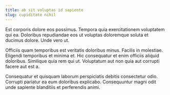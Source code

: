 ```yaml
---
title: ab sit voluptas id sapiente
slug: cupiditate nihil
---
```


Est corporis dolore eos possimus. Tempora quia exercitationem voluptatem qui ea. Doloribus repudiandae eos ut voluptas doloremque soluta et ducimus dolore. Unde vero ut.

Officiis quam temporibus est veritatis doloribus minus. Facilis in molestiae. Eligendi temporibus et minima et. Hic consequatur et enim officiis aliquid doloribus. Similique quia rem qui ut. Voluptatum aut non quia aut corrupti facere aut est a.

Consequatur et quisquam laborum perspiciatis debitis consectetur odio. Corrupti pariatur ea eum doloribus explicabo. Consequuntur magni odit unde sapiente blanditiis et perferendis animi.
